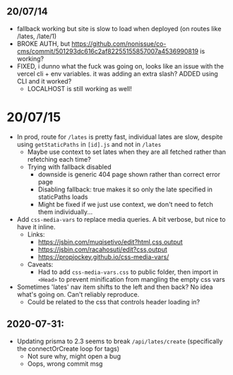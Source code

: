 ## 20/07/14

- fallback working but site is slow to load when deployed (on routes like /lates, /late/1)
- BROKE AUTH, but https://github.com/nonissue/co-cms/commit/501293dc616c2af82255155857007a4536990819 is working?
- FIXED, i dunno what the fuck was going on, looks like an issue with the vercel cli + env variables. it was adding an extra slash? ADDED using CLI and it worked?
  - LOCALHOST is still working as well!

# 20/07/15

- In prod, route for `/lates` is pretty fast, individual lates are slow, despite using `getStaticPaths` in `[id].js` and not in `/lates`
  - Maybe use context to set lates when they are all fetched rather than refetching each time?
  - Trying with fallback disabled
    - downside is generic 404 page shown rather than correct error page
    - Disabling fallback: true makes it so only the late specified in staticPaths loads
    - Might be fixed if we just use context, we don't need to fetch them individually...
- Add `css-media-vars` to replace media queries. A bit verbose, but nice to have it inline.
  - Links:
    - https://jsbin.com/muqisetivo/edit?html,css,output
    - https://jsbin.com/racahosuti/edit?css,output
    - https://propjockey.github.io/css-media-vars/
  - Caveats:
    - Had to add `css-media-vars.css` to public folder, then import in `<Head>` to prevent minification from mangling the empty css vars
- Sometimes 'lates' nav item shifts to the left and then back? No idea what's going on. Can't reliably reproduce.
  - Could be related to the css that controls header loading in?

## 2020-07-31:

- Updating prisma to 2.3 seems to break `/api/lates/create` (specifically the connectOrCreate loop for tags)
  - Not sure why, might open a bug
  - Oops, wrong commit msg
